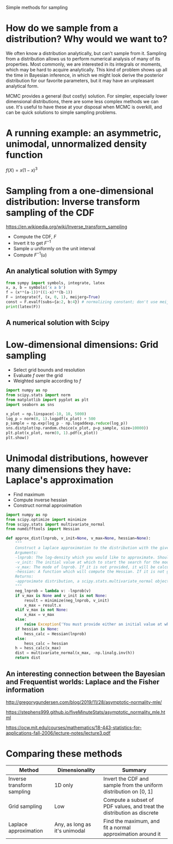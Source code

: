 Simple methods for sampling

# How do we sample from a distribution? Why would we want to?

We often know a distribution analytically, but can't sample from it. Sampling from a distribution allows us to perform numerical analysis of many of its properties. Most commonly, we are interested in its integrals or moments, which may be hard to acquire analytically. This kind of problem shows up all the time in Bayesian inference, in which we might look derive the posterior distribution for our favorite parameters, but it may have an unpleasant analytical form.

MCMC provides a general (but costly) solution. For simpler, especially lower dimensional distributions, there are some less complex methods we can use. It's useful to have these at your disposal when MCMC is overkill, and can be quick solutions to simple sampling problems.

# A running example: an asymmetric, unimodal, unnormalized density function

$f(X) = x (1-x)^3$

# Sampling from a one-dimensional distribution: Inverse transform sampling of the CDF

https://en.wikipedia.org/wiki/Inverse_transform_sampling

- Compute the CDF, $F$
- Invert it to get $F^{-1}$
- Sample $u$ uniformly on the unit interval
- Compute $F^{-1}(u)$

## An analytical solution with Sympy

```python
from sympy import symbols, integrate, latex
x, a, b = symbols('x a b')
f = (x**(a-1))*((1-x)**(b-1))
F = integrate(f, (x, 0, 1), meijerg=True)
const = F.evalf(subs={a:2, b:4}) # normalizing constant; don't use meijerg if x is the only variable
print(latex(F))
```

## A numerical solution with Scipy

# Low-dimensional dimensions: Grid sampling

- Select grid bounds and resolution
- Evaluate $f$ over the grid
- Weighted sample according to $f$

```python
import numpy as np
from scipy.stats import norm 
from matplotlib import pyplot as plt
import seaborn as sns

x_plot = np.linspace(-10, 10, 5000)
log_p = norm(0, 1).logpdf(x_plot) + 500
p_sample = np.exp(log_p - np.logaddexp.reduce(log_p))
sns.distplot(np.random.choice(x_plot, p=p_sample, size=10000))
plt.plot(x_plot, norm(0, 1).pdf(x_plot))
plt.show()
```

# Unimodal distributions, however many dimensions they have: Laplace's approximation

- Find maximum
- Compute inverse hessian
- Construct normal approximation

```python
import numpy as np
from scipy.optimize import minimize
from scipy.stats import multivariate_normal
from numdifftools import Hessian

def approx_dist(lnprob, v_init=None, v_max=None, hessian=None):
    """
    Construct a laplace approximation to the distribution with the given log-density.
    Arguments:
    -lnprob: The log-density which you would like to approximate. Should take a vector and return a real number.
    -v_init: The initial value at which to start the search for the mode of lnprob. If it is not given.
    -v_max: The mode of lnprob. If it is not provided, it will be calculated numerically.
    -hessian: A function which will compute the Hessian. If it is not given, it will be approximated numerically.
    Returns:
    -approximate distribution, a scipy.stats.multivariate_normal object
    """
    neg_lnprob = lambda v: -lnprob(v)
    if v_max is None and v_init is not None:
        result = minimize(neg_lnprob, v_init)
        x_max = result.x
    elif v_max is not None:
        x_max = v_max
    else:
        raise Exception('You must provide either an initial value at which to start the search for the mode (v_init) or the value of the mode (v_max)')
    if hessian is None:
        hess_calc = Hessian(lnprob)
    else:
        hess_calc = hessian
    h = hess_calc(x_max)
    dist = multivariate_normal(x_max, -np.linalg.inv(h))
    return dist

```

## An interesting connection between the Bayesian and Frequentist worlds: Laplace and the Fisher information

http://gregorygundersen.com/blog/2019/11/28/asymptotic-normality-mle/

https://stephens999.github.io/fiveMinuteStats/asymptotic_normality_mle.html

https://ocw.mit.edu/courses/mathematics/18-443-statistics-for-applications-fall-2006/lecture-notes/lecture3.pdf

# Comparing these methods

|Method|Dimensionality|Summary|
|-|-|-|
|Inverse transform sampling|1D only|Invert the CDF and sample from the uniform distribution on [0, 1]|
|Grid sampling|Low|Compute a subset of PDF values, and treat the distribution as discrete|
|Laplace approximation|Any, as long as it's unimodal|Find the maximum, and fit a normal approximation around it|
